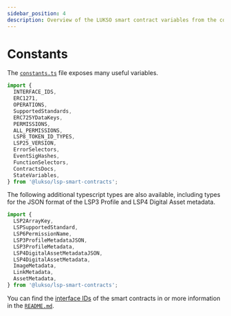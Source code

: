 ```yaml
---
sidebar_position: 4
description: Overview of the LUKSO smart contract variables from the constants.ts file.
---
```


# Constants

The [`constants.ts`](https://github.com/lukso-network/lsp-smart-contracts/blob/develop/constants.ts) file exposes many useful variables.

```ts
import {
  INTERFACE_IDS,
  ERC1271,
  OPERATIONS,
  SupportedStandards,
  ERC725YDataKeys,
  PERMISSIONS,
  ALL_PERMISSIONS,
  LSP8_TOKEN_ID_TYPES,
  LSP25_VERSION,
  ErrorSelectors,
  EventSigHashes,
  FunctionSelectors,
  ContractsDocs,
  StateVariables,
} from '@lukso/lsp-smart-contracts';
```

The following additional typescript types are also available, including types for the JSON format of the LSP3 Profile and LSP4 Digital Asset metadata.

```ts
import {
  LSP2ArrayKey,
  LSPSupportedStandard,
  LSP6PermissionName,
  LSP3ProfileMetadataJSON,
  LSP3ProfileMetadata,
  LSP4DigitalAssetMetadataJSON,
  LSP4DigitalAssetMetadata,
  ImageMetadata,
  LinkMetadata,
  AssetMetadata,
} from '@lukso/lsp-smart-contracts';
```

You can find the [interface IDs](../../contracts/interface-ids) of the smart contracts in or more information in the [`README.md`](https://github.com/lukso-network/lsp-smart-contracts/blob/develop/README.md).

